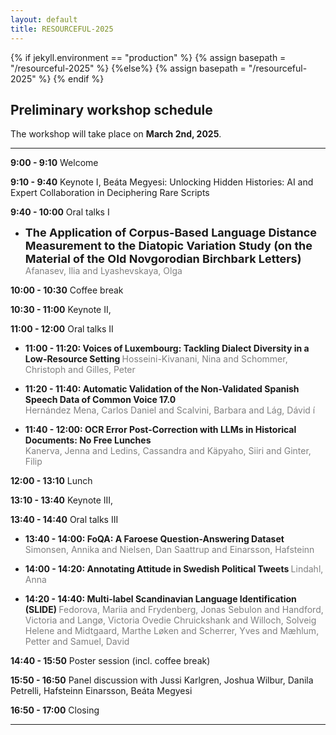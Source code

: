```yaml
---
layout: default
title: RESOURCEFUL-2025
---
```

{% if jekyll.environment  == "production" %}
        {% assign basepath = "/resourceful-2025" %}
        {%else%}
        {% assign basepath = "/resourceful-2025" %}
        {% endif %}

## Preliminary workshop schedule

The workshop will take place on **March 2nd, 2025**.

<hr>

**9:00 - 9:10** Welcome

**9:10 - 9:40** Keynote I, Beáta Megyesi: Unlocking Hidden Histories: AI and Expert Collaboration in Deciphering Rare Scripts

**9:40 - 10:00** Oral talks I

  *  <font size="4"> <b> The Application of Corpus-Based Language Distance Measurement to the Diatopic Variation Study (on the Material of the Old Novgorodian Birchbark Letters) </b> </font>  
  <span style="color:gray"> Afanasev, Ilia and Lyashevskaya, Olga </span>  

**10:00 - 10:30** Coffee break

**10:30 - 11:00** Keynote II, 

**11:00 - 12:00** Oral talks II

* <b> 11:00 - 11:20: Voices of Luxembourg: Tackling Dialect Diversity in a Low-Resource Setting </b> 
  <span style="color:gray"> Hosseini-Kivanani, Nina and Schommer, Christoph and Gilles, Peter </span>  
 
* <b> 11:20 - 11:40: Automatic Validation of the Non-Validated Spanish Speech Data of Common Voice 17.0 </b>  
  <span style="color:gray"> Hernández Mena, Carlos Daniel and Scalvini, Barbara and Lág, Dávid í </span>  
 
* <b> 11:40 - 12:00: OCR Error Post-Correction with LLMs in Historical Documents: No Free Lunches </b>  
  <span style="color:gray"> Kanerva, Jenna and Ledins, Cassandra and Käpyaho, Siiri and Ginter, Filip </span>  

**12:00 - 13:10** Lunch

**13:10 - 13:40** Keynote III, 

**13:40 - 14:40** Oral talks III

*  <b> 13:40 - 14:00: FoQA: A Faroese Question-Answering Dataset </b>
  <span style="color:gray"> Simonsen, Annika and Nielsen, Dan Saattrup and Einarsson, Hafsteinn </span>

*  <b> 14:00 - 14:20: Annotating Attitude in Swedish Political Tweets </b> 
  <span style="color:gray"> Lindahl, Anna </span>

* <b> 14:20 - 14:40: Multi-label Scandinavian Language Identification (SLIDE) </b>
  <span style="color:gray"> Fedorova, Mariia and Frydenberg, Jonas Sebulon and Handford, Victoria and Langø, Victoria Ovedie Chruickshank and Willoch, Solveig Helene and Midtgaard, Marthe Løken and Scherrer, Yves and Mæhlum, Petter and Samuel, David </span>  

**14:40 - 15:50** Poster session (incl. coffee break)

**15:50 - 16:50** Panel discussion with Jussi Karlgren, Joshua Wilbur, Danila Petrelli, Hafsteinn Einarsson, Beáta Megyesi

**16:50 - 17:00** Closing

<hr>
